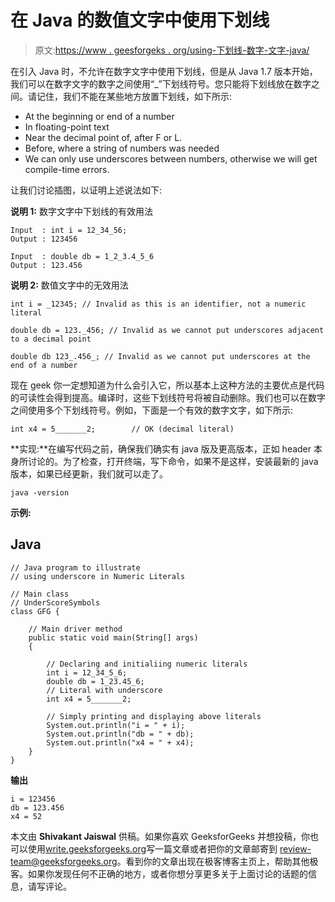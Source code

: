 # 在 Java 的数值文字中使用下划线

> 原文:[https://www . geesforgeks . org/using-下划线-数字-文字-java/](https://www.geeksforgeeks.org/using-underscore-numeric-literals-java/)

在引入 Java 时，不允许在数字文字中使用下划线，但是从 Java 1.7 版本开始，我们可以在数字文字的数字之间使用“_”下划线符号。您只能将下划线放在数字之间。请记住，我们不能在某些地方放置下划线，如下所示:

*   At the beginning or end of a number
*   In floating-point text
*   Near the decimal point of, after F or L.
*   Before, where a string of numbers was needed
*   We can only use underscores between numbers, otherwise we will get compile-time errors.

让我们讨论插图，以证明上述说法如下:

**说明 1:** 数字文字中下划线的有效用法

```
Input  : int i = 12_34_56; 
Output : 123456

Input  : double db = 1_2_3.4_5_6
Output : 123.456
```

**说明 2:** 数值文字中的无效用法

```
int i = _12345; // Invalid as this is an identifier, not a numeric literal
```

```
double db = 123._456; // Invalid as we cannot put underscores adjacent to a decimal point
```

```
double db 123_.456_; // Invalid as we cannot put underscores at the end of a number 
```

现在 geek 你一定想知道为什么会引入它，所以基本上这种方法的主要优点是代码的可读性会得到提高。编译时，这些下划线符号将被自动删除。我们也可以在数字之间使用多个下划线符号。例如，下面是一个有效的数字文字，如下所示:

```
int x4 = 5_______2;        // OK (decimal literal)
```

**实现:**在编写代码之前，确保我们确实有 java 版及更高版本，正如 header 本身所讨论的。为了检查，打开终端，写下命令，如果不是这样，安装最新的 java 版本，如果已经更新，我们就可以走了。

```
java -version  
```

**示例:**

## Java

```
// Java program to illustrate
// using underscore in Numeric Literals

// Main class
// UnderScoreSymbols
class GFG {

    // Main driver method
    public static void main(String[] args)
    {

        // Declaring and initialiing numeric literals
        int i = 12_34_5_6;
        double db = 1_23.45_6;
        // Literal with underscore
        int x4 = 5_______2;

        // Simply printing and displaying above literals
        System.out.println("i = " + i);
        System.out.println("db = " + db);
        System.out.println("x4 = " + x4);
    }
}
```

**输出**

```
i = 123456
db = 123.456
x4 = 52
```

本文由 **Shivakant Jaiswal** 供稿。如果你喜欢 GeeksforGeeks 并想投稿，你也可以使用[write.geeksforgeeks.org](https://write.geeksforgeeks.org)写一篇文章或者把你的文章邮寄到 review-team@geeksforgeeks.org。看到你的文章出现在极客博客主页上，帮助其他极客。如果你发现任何不正确的地方，或者你想分享更多关于上面讨论的话题的信息，请写评论。